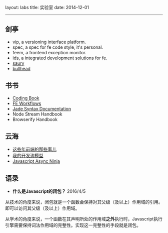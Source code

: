 layout: labs
title: 实验室
date: 2014-12-01

---

## 剑亭

- vip, a versioning interface platform.
- spec, a spec for fe code style, it's personal.
- feem, a frontend exception monitor.
- ids, a integrated development solutions for fe.
- [saury](https://github.com/gejiawen/saury)
- [bullhead](https://github.com/gejiawen/bullhead)


## 书书

- [Coding Book](http://gejiawen.github.io/coding-book)
- [FE Workflows](http://gejiawen.github.io/fe-workflows/)
- [Jade Syntax Documentation](http://gejiawen.github.io/jade-syntax-docs/)
- Node Stream Handbook
- Browserify Handbook


## 云海

- [这些年前端的那些事儿](http://gejiawen.github.io/slides/things-for-fe-in-these-years)
- [我的开发流模型](http://gejiawen.github.io/slides/my-dev-workflows)
- [Javascript Async Ninja](http://gejiawen.github.io/slides/javascript-async-ninja)


## 语录

- **什么是Javascript的闭包？** 2016/4/5

从技术的角度来说，闭包就是一个函数会保持对其父级（及以上）作用域的引用。即可以访问其父级（及以上）作用域。

从学术的角度来说，一个函数在其声明所处的作用域**之外**执行时，Javascript执行引擎需要保持词法作用域的完整性。实现这一完整性的手段就是闭包。




